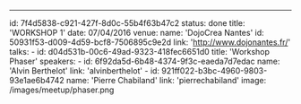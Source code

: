 ---

id: 7f4d5838-c921-427f-8d0c-55b4f63b47c2
status: done
title: 'WORKSHOP 1'
date: 07/04/2016
venue:
name: 'DojoCrea Nantes'
id: 50931f53-d009-4d59-bcf8-7506895c9e2d
link: 'http://www.dojonantes.fr/'
talks: -
id: d04d531b-00c6-49ad-9323-418fec6651d0
title: 'Workshop Phaser'
speakers: -
id: 6f92da5d-6b48-4374-9f3c-eaeda7d7edac
name: 'Alvin Berthelot'
link: 'alvinberthelot' -
id: 921ff022-b3bc-4960-9803-93e1ae6b4742
name: 'Pierre Chabiland'
link: 'pierrechabiland'
image: /images/meetup/phaser.png
